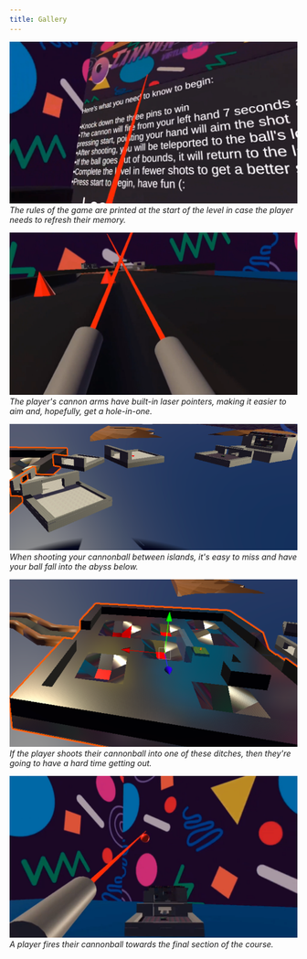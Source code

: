 ```yaml
---
title: Gallery
---
```


![](img/instructions.png)
*The rules of the game are printed at the start of the level in case the player needs to refresh their memory.*

![](img/cannon_arms.png)
*The player's cannon arms have built-in laser pointers, making it easier to aim and, hopefully, get a hole-in-one.*

![](img/islands.png)
*When shooting your cannonball between islands, it's easy to miss and have your ball fall into the abyss below.*

![](img/ditches.png)
*If the player shoots their cannonball into one of these ditches, then they're going to have a hard time getting out.*

![](img/long_range.png)
*A player fires their cannonball towards the final section of the course.*
